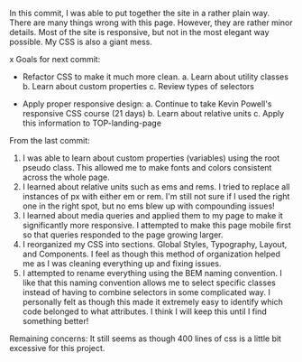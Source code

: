 <!-- ================
====First Commit====
=====Nov 24, 21====== -->

In this commit, I was able to put together the site in a rather plain way. There are many things wrong with this page. However, they are rather minor details. Most of the site is responsive, but not in the most elegant way possible. My CSS is also a giant mess.

x
Goals for next commit:

- Refactor CSS to make it much more clean.
    a. Learn about utility classes
    b. Learn about custom properties
    c. Review types of selectors

- Apply proper responsive design:
    a. Continue to take Kevin Powell's responsive CSS course (21 days)
    b. Learn about relative units
    c. Apply this information to TOP-landing-page



<!-- ================
====Second Commit====
=====Nov 26, 21====== -->

From the last commit:

1. I was able to learn about custom properties (variables) using the root pseudo class. This allowed me to make fonts and colors consistent across the whole page. 
2. I learned about relative units such as ems and rems. I tried to replace all instances of px with either em or rem. I'm still not sure if I used the right one in the right spot, but no ems blew up with compounding issues!
3. I learned about media queries and applied them to my page to make it significantly more responsive. I attempted to make this page mobile first so that queries responded to the page growing larger.
4. I reorganized my CSS into sections. Global Styles, Typography, Layout, and Components. I feel as though this method of organization helped me as I was cleaning everything up and fixing issues.
5. I attempted to rename everything using the BEM naming convention. I like that this naming convention allows me to select specific classes instead of having to combine selectors in some complicated way. I personally felt as though this made it extremely easy to identify which code belonged to what attributes. I think I will keep this until I find something better!

Remaining concerns:
    It still seems as though 400 lines of css is a little bit excessive for this project. 
